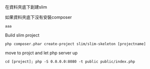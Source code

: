 在資料夾底下創建slim

如果資料夾底下沒有安裝composer 
```
aaa
```

Build slim project
```
php composer.phar create-project slim/slim-skeleton [projectname]
```
move to projct and let php server up
```
cd [project]; php -S 0.0.0.0:8080 -t public public/index.php
```
